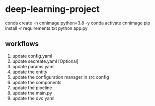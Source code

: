 # deep-learning-project

conda create -n cnnimage python=3.8 -y 
conda activate cnnimage
pip install -r requirements.txt
python app.py


## workflows

1. update config.yaml
2. update secreate.yaml [Optional]
3. update params.yaml
4. update the entity
5. update the configuration manager in src config
6. update the components
7. update the pipeline
8. update the main.py 
9. update the dvc.yaml


